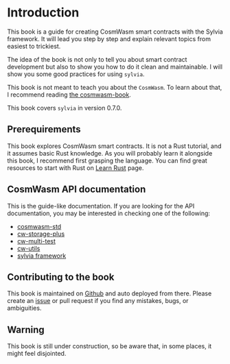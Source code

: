 # Introduction

This book is a guide for creating CosmWasm smart contracts with the Sylvia framework.
It will lead you step by step and explain relevant topics from easiest to trickiest.

The idea of the book is not only to tell you about smart contract development but also
to show you how to do it clean and maintainable. I will show you some good practices
for using `sylvia`.

This book is not meant to teach you about the `CosmWasm`. To learn about that, I recommend reading
[the cosmwasm-book](https://book.cosmwasm.com/).

This book covers `sylvia` in version 0.7.0.

## Prerequirements

This book explores CosmWasm smart contracts. It is not a Rust tutorial, and it
assumes basic Rust knowledge. As you will probably learn it alongside this
book, I recommend first grasping the language. You can find
great resources to start with Rust on [Learn
Rust](https://www.rust-lang.org/learn) page.

## CosmWasm API documentation

This is the guide-like documentation. If you are looking for the API
documentation, you may be interested in checking one of the following:

- [cosmwasm-std](https://crates.io/crates/cosmwasm-std)
- [cw-storage-plus](https://crates.io/crates/cw-storage-plus)
- [cw-multi-test](https://crates.io/crates/cw-multi-test)
- [cw-utils](https://crates.io/crates/cw-utils)
- [sylvia framework](https://crates.io/crates/sylvia)

## Contributing to the book

This book is maintained on [Github](https://github.com/CosmWasm/sylvia-book) and auto
deployed from there. Please create an
[issue](https://github.com/CosmWasm/sylvia-book/issues) or pull request if you find
any mistakes, bugs, or ambiguities.

## Warning
This book is still under construction, so be aware that, in some places, it might feel disjointed.
